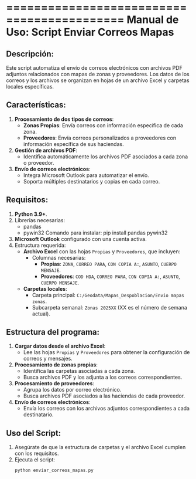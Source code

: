 ===========================================
Manual de Uso: Script Enviar Correos Mapas
===========================================

Descripción:
------------
Este script automatiza el envío de correos electrónicos con archivos PDF adjuntos 
relacionados con mapas de zonas y proveedores. Los datos de los correos y los archivos 
se organizan en hojas de un archivo Excel y carpetas locales específicas.

Características:
---------------
1. **Procesamiento de dos tipos de correos**:
   - **Zonas Propias**: Envía correos con información específica de cada zona.
   - **Proveedores**: Envía correos personalizados a proveedores con información específica de sus haciendas.
2. **Gestión de archivos PDF**:
   - Identifica automáticamente los archivos PDF asociados a cada zona o proveedor.
3. **Envío de correos electrónicos**:
   - Integra Microsoft Outlook para automatizar el envío.
   - Soporta múltiples destinatarios y copias en cada correo.

Requisitos:
-----------
1. **Python 3.9+**.
2. Librerías necesarias:
   - pandas
   - pywin32
   Comando para instalar:
       pip install pandas pywin32
3. **Microsoft Outlook** configurado con una cuenta activa.
4. Estructura requerida:
   - **Archivo Excel** con las hojas `Propias` y `Proveedores`, que incluyen:
     - Columnas necesarias:
       - **Propias**: `ZONA`, `CORREO PARA`, `CON COPIA A:`, `ASUNTO`, `CUERPO MENSAJE`.
       - **Proveedores**: `COD HDA`, `CORREO PARA`, `CON COPIA A:`, `ASUNTO`, `CUERPO MENSAJE`.
   - **Carpetas locales**:
     - Carpeta principal: `C:/Geodata/Mapas_Despoblacion/Envio mapas zonas`.
     - Subcarpeta semanal: `Zonas 2025XX` (XX es el número de semana actual).

Estructura del programa:
------------------------
1. **Cargar datos desde el archivo Excel**:
   - Lee las hojas `Propias` y `Proveedores` para obtener la configuración de correos y mensajes.
2. **Procesamiento de zonas propias**:
   - Identifica las carpetas asociadas a cada zona.
   - Busca archivos PDF y los adjunta a los correos correspondientes.
3. **Procesamiento de proveedores**:
   - Agrupa los datos por correo electrónico.
   - Busca archivos PDF asociados a las haciendas de cada proveedor.
4. **Envío de correos electrónicos**:
   - Envía los correos con los archivos adjuntos correspondientes a cada destinatario.

Uso del Script:
---------------
1. Asegúrate de que la estructura de carpetas y el archivo Excel cumplen con los requisitos.
2. Ejecuta el script:
   ```bash
   python enviar_correos_mapas.py
